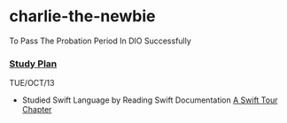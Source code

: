 # charlie-the-newbie
To Pass The Probation Period In DIO Successfully

### [Study Plan](https://docs.google.com/spreadsheets/d/1OiMI20YU3SO3J-jK_Y4sGAnmJlLcJ1MHZHjkAW9a99g/edit#gid=0)

TUE/OCT/13
- Studied Swift Language by Reading Swift Documentation [A Swift Tour Chapter](https://docs.swift.org/swift-book/GuidedTour/GuidedTour.html)
